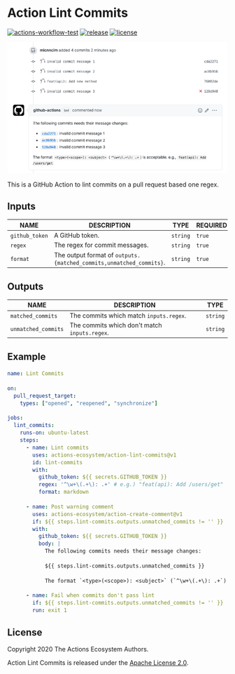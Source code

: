 # Action Lint Commits

[![actions-workflow-test][actions-workflow-test-badge]][actions-workflow-test]
[![release][release-badge]][release]
[![license][license-badge]][license]

![screenshot](./docs/assets/screenshot.png)

This is a GitHub Action to lint commits on a pull request based one regex.

## Inputs

|      NAME      |                             DESCRIPTION                             |   TYPE   | REQUIRED | DEFAULT |
| -------------- | ------------------------------------------------------------------- | -------- | -------- | ------- |
| `github_token` | A GitHub token.                                                     | `string` | `true`   | `N/A`   |
| `regex`        | The regex for commit messages.                                      | `string` | `true`   | `N/A`   |
| `format`       | The output format of `outputs.{matched_commits,unmatched_commits}`. | `string` | `true`   | `N/A`   |

## Outputs

|        NAME         |                  DESCRIPTION                  |   TYPE   |
| ------------------- | --------------------------------------------- | -------- |
| `matched_commits`   | The commits which match `inputs.regex`.       | `string` |
| `unmatched_commits` | The commits which don't match `inputs.regex`. | `string` |

## Example

```yaml
name: Lint Commits

on:
  pull_request_target:
    types: ["opened", "reopened", "synchronize"]

jobs:
  lint_commits:
    runs-on: ubuntu-latest
    steps:
      - name: Lint commits
        uses: actions-ecosystem/action-lint-commits@v1
        id: lint-commits
        with:
          github_token: ${{ secrets.GITHUB_TOKEN }}
          regex: '^\w+\(.+\): .+' # e.g.) "feat(api): Add /users/get"
          format: markdown

      - name: Post warning comment
        uses: actions-ecosystem/action-create-comment@v1
        if: ${{ steps.lint-commits.outputs.unmatched_commits != '' }}
        with:
          github_token: ${{ secrets.GITHUB_TOKEN }}
          body: |
            The following commits needs their message changes:

            ${{ steps.lint-commits.outputs.unmatched_commits }}

            The format `<type>(<scope>): <subject>` (`^\w+\(.+\): .+`) is acceptable. e.g., `feat(api): Add /users/get`

      - name: Fail when commits don't pass lint
        if: ${{ steps.lint-commits.outputs.unmatched_commits != '' }}
        run: exit 1

```

## License

Copyright 2020 The Actions Ecosystem Authors.

Action Lint Commits is released under the [Apache License 2.0](./LICENSE).

<!-- badge links -->

[actions-workflow-test]: https://github.com/actions-ecosystem/action-lint-commits/actions?query=workflow%3ATest
[actions-workflow-test-badge]: https://img.shields.io/github/workflow/status/actions-ecosystem/action-lint-commits/Test?label=Test&style=for-the-badge&logo=github

[release]: https://github.com/actions-ecosystem/action-lint-commits/releases
[release-badge]: https://img.shields.io/github/v/release/actions-ecosystem/action-lint-commits?style=for-the-badge&logo=github

[license]: LICENSE
[license-badge]: https://img.shields.io/github/license/actions-ecosystem/action-lint-commits?style=for-the-badge
